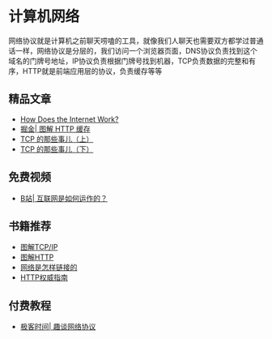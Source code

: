 # 计算机网络
<!-- ['❌','✅','🔥','⭐'] -->

网络协议就是计算机之前聊天唠嗑的工具，就像我们人聊天也需要双方都学过普通话一样，网络协议是分层的，我们访问一个浏览器页面，DNS协议负责找到这个域名的门牌号地址，IP协议负责根据门牌号找到机器，TCP负责数据的完整和有序，HTTP就是前端应用层的协议，负责缓存等等

<roadmap :data="[
  {title:'计算机网络',download:true,x:400,y:20},
  { title:'协议分类', 
    left:[
      ['IP'],
      ['TCP',[
        ['FTP'],
        ['ssh'],
        ['http'],
      ]],
    ],
    right:[
      ['UDP',[
        ['DNS']
      ]],
    ]
  } ,
    { title:'TCP', 
    left:[
      ['数据分包'],
      ['数据有序'],
      ['数据完整'],
      ['三次握手'],
    ],
    right:[
      ['流量控制',[
        ['慢启动'],
        ['滑动窗口'],
        ['快速重传'],
      ]],
    ]
  } , { title:'HTTP', y:170,
    left:[
      ['methods'],
      ['url'],
      ['header'],
      ['body'],
    ],
    right:[
      ['缓存'],
      ['cookie'],
      ['https'],
    ]
  } ,
  {title:'计算机怎么唠嗑'}
]" />


## 精品文章

* [How Does the Internet Work?](https://web.stanford.edu/class/msande91si/www-spr04/readings/week1/InternetWhitepaper.htm)
* [掘金| 图解 HTTP 缓存](https://juejin.cn/post/6844904153043435533)
* [TCP 的那些事儿（上）](https://coolshell.cn/articles/11564.html)
* [TCP 的那些事儿（下）](https://coolshell.cn/articles/11609.html)

## 免费视频
* [B站| 互联网是如何运作的？](https://www.bilibili.com/video/BV1Rz4y197Jd)
## 书籍推荐

* [图解TCP/IP](https://book.douban.com/subject/24737674/)
* [图解HTTP](https://book.douban.com/subject/25863515/)
* [网络是怎样链接的](https://book.douban.com/subject/26941639/)
* [HTTP权威指南](https://book.douban.com/subject/10746113/)

## 付费教程

* [极客时间| 趣谈网络协议](http://gk.link/a/10Qcu)
